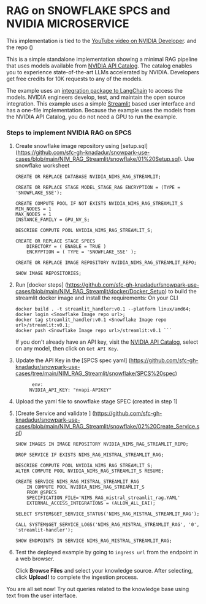 # RAG on SNOWFLAKE SPCS and NVIDIA MICROSERVICE 

This implementation is tied to the [YouTube video on NVIDIA Developer](https://youtu.be/N_OOfkEWcOk). and the repo ()

This is a simple standalone implementation showing a minimal RAG pipeline that uses models available from [NVIDIA API Catalog](https://catalog.ngc.nvidia.com/ai-foundation-models).
The catalog enables you to experience state-of-the-art LLMs accelerated by NVIDIA.
Developers get free credits for 10K requests to any of the models.

The example uses an [integration package to LangChain](https://python.langchain.com/docs/integrations/providers/nvidia) to access the models.
NVIDIA engineers develop, test, and maintain the open source integration.
This example uses a simple [Streamlit](https://streamlit.io/) based user interface and has a one-file implementation.
Because the example uses the models from the NVIDIA API Catalog, you do not need a GPU to run the example.

### Steps to implement NVIDIA RAG on SPCS

1. Create snowflake image repository using [setup.sql] (https://github.com/sfc-gh-knadadur/snowpark-use-cases/blob/main/NIM_RAG_Streamlit/snowflake/01%20Setup.sql). Use snowflake worksheet

   ```comsole
   CREATE OR REPLACE DATABASE NVIDIA_NIMS_RAG_STREAMLIT;

   CREATE OR REPLACE STAGE MODEL_STAGE_RAG ENCRYPTION = (TYPE = 'SNOWFLAKE_SSE');

   CREATE COMPUTE POOL IF NOT EXISTS NVIDIA_NIMS_RAG_STREAMLIT_S
   MIN_NODES = 1
   MAX_NODES = 1
   INSTANCE_FAMILY = GPU_NV_S;

   DESCRIBE COMPUTE POOL NVIDIA_NIMS_RAG_STREAMLIT_S;

   CREATE OR REPLACE STAGE SPECS 
       DIRECTORY = ( ENABLE = TRUE ) 
       ENCRYPTION = ( TYPE = 'SNOWFLAKE_SSE' );

   CREATE OR REPLACE IMAGE REPOSITORY NVIDIA_NIMS_RAG_STREAMLIT_REPO;

   SHOW IMAGE REPOSITORIES;
   ```

2. Run [docker steps] (https://github.com/sfc-gh-knadadur/snowpark-use-cases/blob/main/NIM_RAG_Streamlit/docker/Docker_Setup) to build the streamlit docker image and install the requirements: On your CLI

   ```console
   docker build . -t streamlit_handler:v0.1 --platform linux/amd64;
   docker login <Snowflake Image repo url>;
   docker tag streamlit_handler:v0.1 <Snowflake Image repo url>/streamlit:v0.1;
   docker push <Snowflake Image repo url>/streamlit:v0.1 ```
   ```

   If you don't already have an API key, visit the [NVIDIA API Catalog](https://build.ngc.nvidia.com/explore/), select on any model, then click on `Get API Key`.

3. Update the API Key in the [SPCS spec yaml] (https://github.com/sfc-gh-knadadur/snowpark-use-cases/tree/main/NIM_RAG_Streamlit/snowflake/SPCS%20spec)

   ```console
         env:
        NVIDIA_API_KEY: "nvapi-APIKEY"
   ```

4.  Upload the yaml file to snowflake stage SPEC (created in step 1)

5. [Create Service and validate ] (https://github.com/sfc-gh-knadadur/snowpark-use-cases/blob/main/NIM_RAG_Streamlit/snowflake/02%20Create_Service.sql)

   ```console
   SHOW IMAGES IN IMAGE REPOSITORY NVIDIA_NIMS_RAG_STREAMLIT_REPO;

   DROP SERVICE IF EXISTS NIMS_RAG_MISTRAL_STREAMLIT_RAG;

   DESCRIBE COMPUTE POOL NVIDIA_NIMS_RAG_STREAMLIT_S;
   ALTER COMPUTE POOL NVIDIA_NIMS_RAG_STREAMLIT_S RESUME;

   CREATE SERVICE NIMS_RAG_MISTRAL_STREAMLIT_RAG
       IN COMPUTE POOL NVIDIA_NIMS_RAG_STREAMLIT_S
       FROM @SPECS
       SPECIFICATION_FILE='NIMS_RAG_mistral_streamlit_rag.YAML'
       EXTERNAL_ACCESS_INTEGRATIONS = (ALLOW_ALL_EAI);

   SELECT SYSTEM$GET_SERVICE_STATUS('NIMS_RAG_MISTRAL_STREAMLIT_RAG');

   CALL SYSTEM$GET_SERVICE_LOGS('NIMS_RAG_MISTRAL_STREAMLIT_RAG', '0', 'streamlit-handler');

   SHOW ENDPOINTS IN SERVICE NIMS_RAG_MISTRAL_STREAMLIT_RAG;   
   ```


6. Test the deployed example by going to `ingress url` from the endpoint in a web browser.

   Click **Browse Files** and select your knowledge source.
   After selecting, click **Upload!** to complete the ingestion process.

You are all set now! Try out queries related to the knowledge base using text from the user interface.
